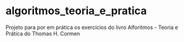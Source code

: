 # algoritmos_teoria_e_pratica
Projeto para por em prática os exercícios do livro Alforitmos - Teoria e Prática do Thomas H. Cormen
